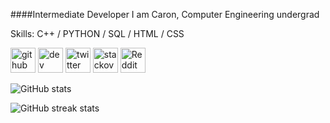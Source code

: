 
####Intermediate Developer
I am Caron, Computer Engineering undergrad 

Skills: C++ / PYTHON / SQL / HTML / CSS



[<img src='https://cdn.jsdelivr.net/npm/simple-icons@3.0.1/icons/github.svg' alt='github' height='40'>](https://github.com/norac1243)  [<img src='https://cdn.jsdelivr.net/npm/simple-icons@3.0.1/icons/dev-dot-to.svg' alt='dev' height='40'>](https://dev.to/norac1243)  [<img src='https://cdn.jsdelivr.net/npm/simple-icons@3.0.1/icons/twitter.svg' alt='twitter' height='40'>](https://twitter.com/phi_csp)  [<img src='https://cdn.jsdelivr.net/npm/simple-icons@3.0.1/icons/stackoverflow.svg' alt='stackoverflow' height='40'>](https://stackoverflow.com/users/norac1243)  [<img src='https://cdn.jsdelivr.net/npm/simple-icons@3.0.1/icons/reddit.svg' alt='Reddit' height='40'>](https://www.reddit.com/user/phi_on_red)  



![GitHub stats](https://github-readme-stats.vercel.app/api?username=norac1243&show_icons=true)  
  

![GitHub streak stats](https://streak-stats.demolab.com/?user=norac1243)  

